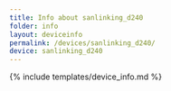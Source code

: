 ```yaml
---
title: Info about sanlinking_d240
folder: info
layout: deviceinfo
permalink: /devices/sanlinking_d240/
device: sanlinking_d240
---
```

{% include templates/device_info.md %}
